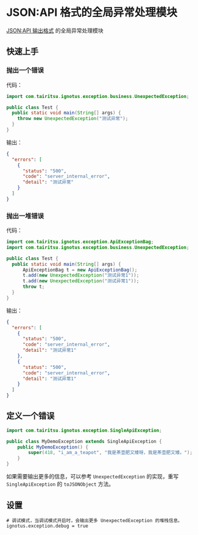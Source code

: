 # JSON:API 格式的全局异常处理模块
[JSON:API 输出格式](https://jsonapi.org/format/#errors) 的全局异常处理模块

## 快速上手

### 抛出一个错误

代码：
```java
import com.tairitsu.ignotus.exception.business.UnexpectedException;

public class Test {
  public static void main(String[] args) {
    throw new UnexpectedException("测试异常");
  }
}
```

输出：
```json
{
  "errors": [
    {
      "status": "500",
      "code": "server_internal_error",
      "detail": "测试异常"
    }
  ]
}
```

### 抛出一堆错误

代码：
```java
import com.tairitsu.ignotus.exception.ApiExceptionBag;
import com.tairitsu.ignotus.exception.business.UnexpectedException;

public class Test {
  public static void main(String[] args) {
      ApiExceptionBag t = new ApiExceptionBag();
      t.add(new UnexpectedException("测试异常1"));
      t.add(new UnexpectedException("测试异常1"));
      throw t;
  }
}
```

输出：
```json
{
  "errors": [
    {
      "status": "500",
      "code": "server_internal_error",
      "detail": "测试异常1"
    },
    {
      "status": "500",
      "code": "server_internal_error",
      "detail": "测试异常1"
    }
  ]
}
```

## 定义一个错误

```java
import com.tairitsu.ignotus.exception.SingleApiException;

public class MyDemoException extends SingleApiException {
    public MyDemoException() {
        super(418, "i_am_a_teapot", "我是茶壶肥又矮呀，我是茶壶肥又矮。");
    }
}
```

如果需要输出更多的信息，可以参考 `UnexpectedException` 的实现，重写 `SingleApiException` 的 `toJSONObject` 方法。

## 设置
```properties
# 调试模式，当调试模式开启时，会输出更多 UnexpectedException 的堆栈信息。
ignotus.exception.debug = true
```
